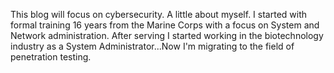 This blog will focus on cybersecurity. A little about myself. I started with formal training 16 years from the Marine Corps with a focus on System and Network administration.
After serving I started working in the biotechnology industry as a System Administrator...Now I'm migrating to the field of penetration testing.

